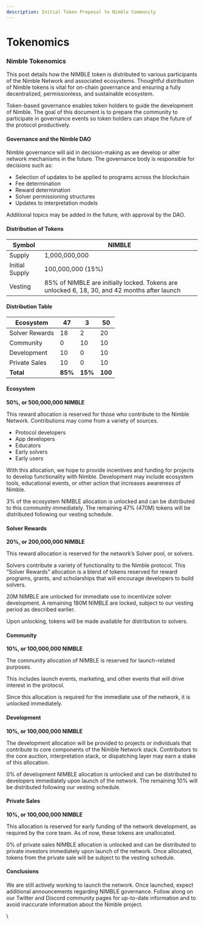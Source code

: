 ```yaml
---
description: Initial Token Proposal to Nimble Community
---
```


# Tokenomics

### Nimble Tokenomics

This post details how the NIMBLE token is distributed to various participants of the Nimble Network and associated ecosystems. Thoughtful distribution of Nimble tokens is vital for on-chain governance and ensuring a fully decentralized, permissionless, and sustainable ecosystem.

Token-based governance enables token holders to guide the development of Nimble. The goal of this document is to prepare the community to participate in governance events so token holders can shape the future of the protocol productively.

#### Governance and the Nimble DAO

Nimble governance will aid in decision-making as we develop or alter network mechanisms in the future. The governance body is responsible for decisions such as:

* Selection of updates to be applied to programs across the blockchain
* Fee determination
* Reward determination
* Solver permissioning structures
* Updates to interpretation models

Additional topics may be added in the future, with approval by the DAO.

#### Distribution of Tokens

| Symbol         | NIMBLE                                                                                        |
| -------------- | --------------------------------------------------------------------------------------------- |
| Supply         | 1,000,000,000                                                                                 |
| Initial Supply | 100,000,000 (15%)                                                                             |
| Vesting        | 85% of NIMBLE are initially locked. Tokens are unlocked 6, 18, 30, and 42 months after launch |

#### Distribution Table

| Ecosystem      | 47      | 3       | 50      |
| -------------- | ------- | ------- | ------- |
| Solver Rewards | 18      | 2       | 20      |
| Community      | 0       | 10      | 10      |
| Development    | 10      | 0       | 10      |
| Private Sales  | 10      | 0       | 10      |
| **Total**      | **85%** | **15%** | **100** |

#### Ecosystem

**50%, or 500,000,000 NIMBLE**

This reward allocation is reserved for those who contribute to the Nimble Network. Contributions may come from a variety of sources.

* Protocol developers
* App developers
* Educators
* Early solvers
* Early users

With this allocation, we hope to provide incentives and funding for projects to develop functionality with Nimble. Development may include ecosystem tools, educational events, or other action that increases awareness of Nimble.

3% of the ecosystem NIMBLE allocation is unlocked and can be distributed to this community immediately. The remaining 47% (470M) tokens will be distributed following our vesting schedule.

#### Solver Rewards

**20%, or 200,000,000 NIMBLE**

This reward allocation is reserved for the network’s Solver pool, or solvers.

Solvers contribute a variety of functionality to the Nimble protocol. This “Solver Rewards” allocation is a blend of tokens reserved for reward programs, grants, and scholarships that will encourage developers to build solvers.

20M NIMBLE are unlocked for immediate use to incentivize solver development. A remaining 180M NIMBLE are locked, subject to our vesting period as described earlier.

Upon unlocking, tokens will be made available for distribution to solvers.

#### Community

**10%, or 100,000,000 NIMBLE**

The community allocation of NIMBLE is reserved for launch-related purposes.&#x20;

This includes launch events, marketing, and other events that will drive interest in the protocol.

Since this allocation is required for the immediate use of the network, it is unlocked immediately.

#### Development

**10%, or 100,000,000 NIMBLE**

The development allocation will be provided to projects or individuals that contribute to core components of the Nimble Network stack. Contributors to the core auction, interpretation stack, or dispatching layer may earn a stake of this allocation.

0% of development NIMBLE allocation is unlocked and can be distributed to developers immediately upon launch of the network. The remaining 10% will be distributed following our vesting schedule.

#### Private Sales

**10%, or 100,000,000 NIMBLE**

This allocation is reserved for early funding of the network development, as required by the core team. As of now, these tokens are unallocated.

0% of private sales NIMBLE allocation is unlocked and can be distributed to private investors immediately upon launch of the network. Once allocated, tokens from the private sale will be subject to the vesting schedule.

#### Conclusions

We are still actively working to launch the network. Once launched, expect additional announcements regarding NIMBLE governance. Follow along on our Twitter and Discord community pages for up-to-date information and to avoid inaccurate information about the Nimble project.

\
